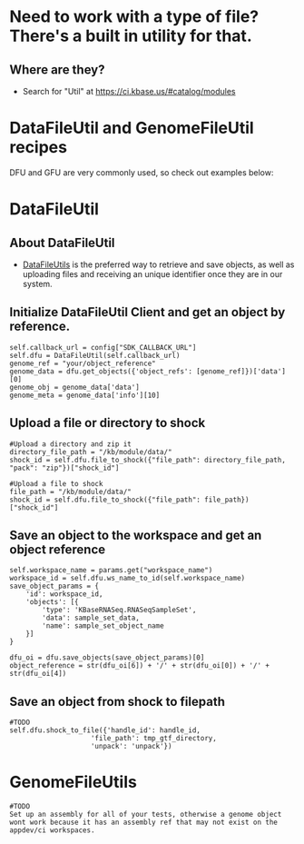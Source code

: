 # Need to work with a type of file? There's a built in utility for that. 

## Where are they?
* Search for "Util" at https://ci.kbase.us/#catalog/modules

# DataFileUtil and GenomeFileUtil recipes

DFU and GFU are very commonly used, so check out examples below:

# DataFileUtil

## About DataFileUtil
* [DataFileUtils](https://github.com/kbaseapps/DataFileUtil) is the preferred way to retrieve and save objects, as well as uploading files and receiving an unique identifier once they are in our system.

## Initialize DataFileUtil Client and get an object by reference.
    self.callback_url = config["SDK_CALLBACK_URL"]
    self.dfu = DataFileUtil(self.callback_url)
    genome_ref = "your/object_reference"
    genome_data = dfu.get_objects({'object_refs': [genome_ref]})['data'][0]
    genome_obj = genome_data['data']
    genome_meta = genome_data['info'][10]

    
## Upload a file or directory to shock 
    #Upload a directory and zip it
    directory_file_path = "/kb/module/data/"
    shock_id = self.dfu.file_to_shock({"file_path": directory_file_path, "pack": "zip"})["shock_id"]
    
    #Upload a file to shock
    file_path = "/kb/module/data/"
    shock_id = self.dfu.file_to_shock({"file_path": file_path})["shock_id"]
    

## Save an object to the workspace and get an object reference
    self.workspace_name = params.get("workspace_name")
    workspace_id = self.dfu.ws_name_to_id(self.workspace_name)
    save_object_params = {
        'id': workspace_id,
        'objects': [{
            'type': 'KBaseRNASeq.RNASeqSampleSet',
            'data': sample_set_data,
            'name': sample_set_object_name
        }]
    }

    dfu_oi = dfu.save_objects(save_object_params)[0]
    object_reference = str(dfu_oi[6]) + '/' + str(dfu_oi[0]) + '/' + str(dfu_oi[4])

## Save an object from shock to filepath
    #TODO
    self.dfu.shock_to_file({'handle_id': handle_id,
                        'file_path': tmp_gtf_directory,
                        'unpack': 'unpack'})
                        
# GenomeFileUtils
    #TODO
    Set up an assembly for all of your tests, otherwise a genome object wont work because it has an assembly ref that may not exist on the appdev/ci workspaces. 

